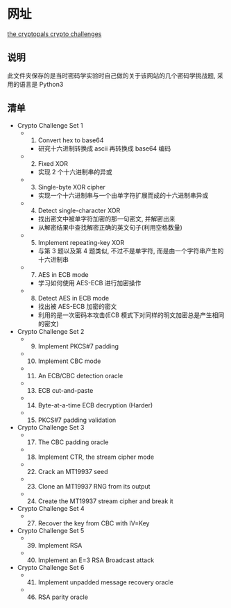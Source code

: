 # 网址
[the cryptopals crypto challenges](https://cryptopals.com/)

## 说明
此文件夹保存的是当时密码学实验时自己做的关于该网站的几个密码学挑战题, 采用的语言是 Python3

## 清单
* Crypto Challenge Set 1
    * 1. Convert hex to base64
        * 研究十六进制转换成 ascii 再转换成 base64 编码
    * 2. Fixed XOR
        * 实现 2 个十六进制串的异或
    * 3. Single-byte XOR cipher
        * 实现一个十六进制串与一个由单字符扩展而成的十六进制串异或
    * 4. Detect single-character XOR
        * 找出密文中被单字符加密的那一句密文, 并解密出来
        * 从解密结果中查找解密正确的英文句子(利用空格数量)
    * 5. Implement repeating-key XOR
        * 与第 3 题以及第 4 题类似, 不过不是单字符, 而是由一个字符串产生的十六进制串
    * 7. AES in ECB mode
        * 学习如何使用 AES-ECB 进行加密操作
    * 8. Detect AES in ECB mode
        * 找出被 AES-ECB 加密的密文
        * 利用的是一次密码本攻击(ECB 模式下对同样的明文加密总是产生相同的密文)
* Crypto Challenge Set 2
    * 9. Implement PKCS#7 padding
    * 10. Implement CBC mode
    * 11. An ECB/CBC detection oracle
    * 13. ECB cut-and-paste
    * 14. Byte-at-a-time ECB decryption (Harder)
    * 15. PKCS#7 padding validation
* Crypto Challenge Set 3
    * 17. The CBC padding oracle
    * 18. Implement CTR, the stream cipher mode
    * 22. Crack an MT19937 seed
    * 23. Clone an MT19937 RNG from its output
    * 24. Create the MT19937 stream cipher and break it
* Crypto Challenge Set 4
    * 27. Recover the key from CBC with IV=Key
* Crypto Challenge Set 5
    * 39. Implement RSA
    * 40. Implement an E=3 RSA Broadcast attack
* Crypto Challenge Set 6
    * 41. Implement unpadded message recovery oracle
    * 46. RSA parity oracle
